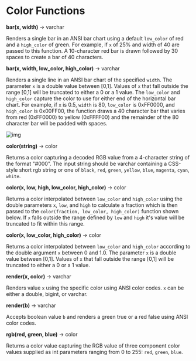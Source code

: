 
Color Functions
===============

**bar(x, width)** -\> varchar

Renders a single bar in an ANSI bar chart using a default `low_color` of red and a `high_color` of green. For example, if `x` of 25% and width of 40 are passed to this function. A 10-character red bar is drawn followed by 30 spaces to create a bar of 40 characters.

**bar(x, width, low\_color, high\_color)** -\> varchar

Renders a single line in an ANSI bar chart of the specified `width`. The parameter `x` is a double value between \[0,1\]. Values of `x` that fall outside the range \[0,1\] will be truncated to either a 0 or a 1 value.
The `low_color` and `high_color` capture the color to use for either end of the horizontal bar chart. For example, if `x` is 0.5, `width` is 80, `low_color` is 0xFF0000, and `high_color` is 0x00FF00, the function draws a 40 character bar that varies from red (0xFF0000) to yellow (0xFFFF00) and the remainder of the 80 character bar will be padded with spaces.

![img](../images/functions_color_bar.png)


**color(string)** -\> color

Returns a color capturing a decoded RGB value from a 4-character string of the format \"\#000\". The input string should be varchar containing a CSS-style short rgb string or one of `black`, `red`, `green`, `yellow`,
`blue`, `magenta`, `cyan`, `white`.

**color(x, low, high, low\_color, high\_color)** -\> color

Returns a color interpolated between `low_color` and `high_color` using the double parameters `x`, `low`, and `high` to calculate a fraction which is then passed to the `color(fraction, low_color, high_color)`
function shown below. If `x` falls outside the range defined by `low` and `high` it\'s value will be truncated to fit within this range.

**color(x, low\_color, high\_color)** -\> color

Returns a color interpolated between `low_color` and `high_color` according to the double argument `x` between 0 and 1.0. The parameter `x` is a double value between \[0,1\]. Values of `x` that fall outside the range \[0,1\] will be truncated to either a 0 or a 1 value.

**render(x, color)** -\> varchar

Renders value `x` using the specific color using ANSI color codes. `x` can be either a double, bigint, or varchar.

**render(b)** -\> varchar

Accepts boolean value `b` and renders a green true or a red false using ANSI color codes.

**rgb(red, green, blue)** -\> color

Returns a color value capturing the RGB value of three component color values supplied as int parameters ranging from 0 to 255: `red`, `green`, `blue`.

